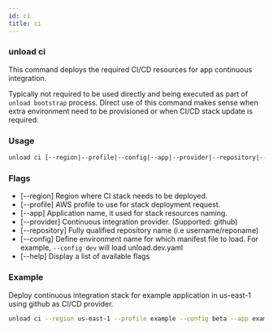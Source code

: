 ```yaml
---
id: ci
title: ci
---
```


### unload ci

This command deploys the required CI/CD resources for app continuous integration.

Typically not required to be used directly and being executed as part of `unload bootstrap` process.
Direct use of this command makes sense when extra environment need to be provisioned or when CI/CD stack update is required.

### Usage

```bash
unload ci [--region|--profile|--config|--app|--provider|--repository|--help]
```

### Flags

- [--region] Region where CI stack needs to be deployed.
- [--profile] AWS profile to use for stack deployment request.
- [--app] Application name, it used for stack resources naming.
- [--provider] Continuous integration provider. (Supported: github)
- [--repository] Fully qualified repository name (i.e username/reponame)
- [--config] Define environment name for which manifest file to load. For example, `--config dev` will load unload.dev.yaml
- [--help] Display a list of available flags


### Example

Deploy continuous integration stack for example application in us-east-1 using github as CI/CD provider.

```bash
unload ci --region us-east-1 --profile example --config beta --app example --provider github --repository exampleorg/exampleapp
```